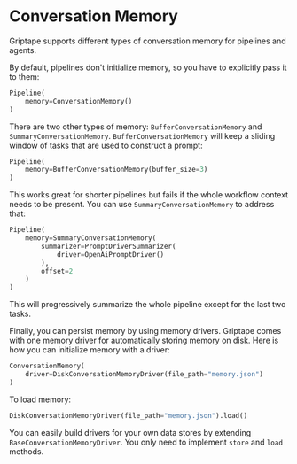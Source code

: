 # Conversation Memory

Griptape supports different types of conversation memory for pipelines and agents.

By default, pipelines don't initialize memory, so you have to explicitly pass it to them:

```python
Pipeline(
    memory=ConversationMemory()
)
```

There are two other types of memory: `BufferConversationMemory` and `SummaryConversationMemory`. `BufferConversationMemory` will keep a sliding window of tasks that are used to construct a prompt:

```python
Pipeline(
    memory=BufferConversationMemory(buffer_size=3)
)
```

This works great for shorter pipelines but fails if the whole workflow context needs to be present. You can use `SummaryConversationMemory` to address that:

```python
Pipeline(
    memory=SummaryConversationMemory(
        summarizer=PromptDriverSummarizer(
            driver=OpenAiPromptDriver()
        ),
        offset=2
    )
)
```

This will progressively summarize the whole pipeline except for the last two tasks.

Finally, you can persist memory by using memory drivers. Griptape comes with one memory driver for automatically storing memory on disk. Here is how you can initialize memory with a driver:

```python
ConversationMemory(
    driver=DiskConversationMemoryDriver(file_path="memory.json")
)
```

To load memory:

```python
DiskConversationMemoryDriver(file_path="memory.json").load()
```

You can easily build drivers for your own data stores by extending `BaseConversationMemoryDriver`. You only need to implement `store` and `load` methods.